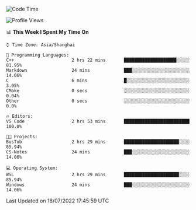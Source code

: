 <!--START_SECTION:waka-->
![Code Time](http://img.shields.io/badge/Code%20Time-157%20hrs%2022%20mins-blue)

![Profile Views](http://img.shields.io/badge/Profile%20Views-2-blue)

📊 **This Week I Spent My Time On** 

```text
⌚︎ Time Zone: Asia/Shanghai

💬 Programming Languages: 
C++                      2 hrs 22 mins       ████████████████████░░░░░   81.95% 
Markdown                 24 mins             ███░░░░░░░░░░░░░░░░░░░░░░   14.06% 
C                        6 mins              █░░░░░░░░░░░░░░░░░░░░░░░░   3.95% 
CMake                    0 secs              ░░░░░░░░░░░░░░░░░░░░░░░░░   0.04% 
Other                    0 secs              ░░░░░░░░░░░░░░░░░░░░░░░░░   0.0%

🔥 Editors: 
VS Code                  2 hrs 53 mins       █████████████████████████   100.0%

🐱‍💻 Projects: 
BusTub                   2 hrs 29 mins       █████████████████████░░░░   85.94% 
CS-Notes                 24 mins             ███░░░░░░░░░░░░░░░░░░░░░░   14.06%

💻 Operating System: 
WSL                      2 hrs 29 mins       █████████████████████░░░░   85.94% 
Windows                  24 mins             ███░░░░░░░░░░░░░░░░░░░░░░   14.06%

```


 Last Updated on 18/07/2022 17:45:59 UTC
<!--END_SECTION:waka-->
